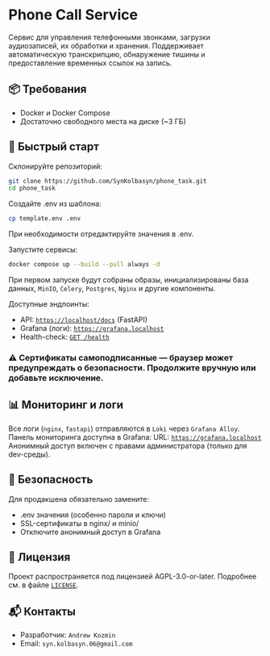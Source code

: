 # Phone Call Service
Сервис для управления телефонными звонками, загрузки аудиозаписей, их обработки и хранения. Поддерживает автоматическую транскрипцию, обнаружение тишины и предоставление временных ссылок на запись.

## 📦 Требования
- Docker и Docker Compose
- Достаточно свободного места на диске (~3 ГБ)

## 🚀 Быстрый старт
Склонируйте репозиторий:
```bash
git clone https://github.com/SynKolbasyn/phone_task.git
cd phone_task
```

Создайте .env из шаблона:

```bash
cp template.env .env
```
При необходимости отредактируйте значения в .env.

Запустите сервисы:
```bash
docker compose up --build --pull always -d
```

При первом запуске будут собраны образы, инициализированы база данных, `MinIO`, `Celery`, `Postgres`, `Nginx` и другие компоненты.

Доступные эндпоинты:
- API: [`https://localhost/docs`](https://localhost/docs) (FastAPI)
- Grafana (логи): [`https://grafana.localhost`](https://grafana.localhost)
- Health-check: [`GET /health`](https://localhost/health)

### ⚠️ Сертификаты самоподписанные — браузер может предупреждать о безопасности. Продолжите вручную или добавьте исключение. 

## 📊 Мониторинг и логи
Все логи (`nginx`, `fastapi`) отправляются в `Loki` через `Grafana Alloy`.
Панель мониторинга доступна в Grafana:
URL: [`https://grafana.localhost`](https://grafana.localhost)
Анонимный доступ включен с правами администратора (только для dev-среды).

## 🔐 Безопасность
Для продакшена обязательно замените:
- .env значения (особенно пароли и ключи)
- SSL-сертификаты в nginx/ и minio/
- Отключите анонимный доступ в Grafana

## 📄 Лицензия
Проект распространяется под лицензией AGPL-3.0-or-later. Подробнее см. в файле [`LICENSE`](LICENSE).

## 📬 Контакты
- Разработчик: `Andrew Kozmin`
- Email: `syn.kolbasyn.06@gmail.com`
